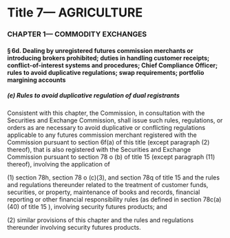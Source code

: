 
# Title 7— AGRICULTURE
### CHAPTER 1— COMMODITY EXCHANGES
#### § 6d. Dealing by unregistered futures commission merchants or introducing brokers prohibited; duties in handling customer receipts; conflict-of-interest systems and procedures; Chief Compliance Officer; rules to avoid duplicative regulations; swap requirements; portfolio margining accounts
##### (e) Rules to avoid duplicative regulation of dual registrants

Consistent with this chapter, the Commission, in consultation with the Securities and Exchange Commission, shall issue such rules, regulations, or orders as are necessary to avoid duplicative or conflicting regulations applicable to any futures commission merchant registered with the Commission pursuant to section 6f(a) of this title (except paragraph (2) thereof), that is also registered with the Securities and Exchange Commission pursuant to section 78 o (b) of title 15 (except paragraph (11) thereof), involving the application of

(1) section 78h, section 78 o (c)(3), and section 78q of title 15 and the rules and regulations thereunder related to the treatment of customer funds, securities, or property, maintenance of books and records, financial reporting or other financial responsibility rules (as defined in section 78c(a)(40) of title 15 ), involving security futures products; and

(2) similar provisions of this chapter and the rules and regulations thereunder involving security futures products.
